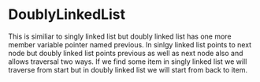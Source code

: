 # DoublyLinkedList
This is similiar to singly linked list but doubly linked list has one more member variable pointer named previous. In sinlgy linked list points to next node but doubly linked list points previous as well as next node also and allows traversal two ways. If we find some item in singly linked list we will traverse from start but in doubly linked list we will start from back to item. 
